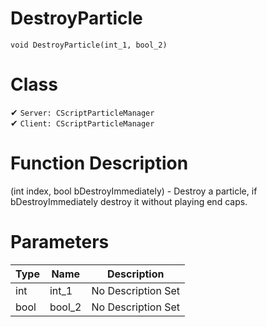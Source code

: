 # DestroyParticle
```
void DestroyParticle(int_1, bool_2)
```
# Class
✔ `Server: CScriptParticleManager`  
✔ `Client: CScriptParticleManager`  

# Function Description
(int index, bool bDestroyImmediately) - Destroy a particle, if bDestroyImmediately destroy it without playing end caps.
# Parameters
Type|Name|Description
--|--|--
int|int_1|No Description Set
bool|bool_2|No Description Set
